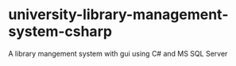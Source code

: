 # university-library-management-system-csharp
A library mangement system with gui using C# and MS SQL Server
